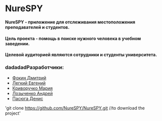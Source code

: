 # NureSPY
**NureSPY - приложение для отслеживания местоположения преподавателей и студентов.**
#### Цель проекта - помощь в поиске нужного человека в учебном заведении.
#### Целевой аудиторией являются сотрудники и студенты университета.

### dadadadРазработчики:
 * [Фокин Дмитрий](mailto:dmytro.fokin@nure.ua)
 * [Легкий Евгений](mailto:yevhen.lehkyi@nure.ua)
 * [Криворучко Мария](mailto:mariia.kryvoruchko@nure.ua)
 * [Лозыченко Андрей](mailto:andrii.lozychenko@nure.ua)
 * [Пасюга Денис](mailto:denys.pasiuha@nure.ua)

 'git clone https://github.com/NureSPY/NureSPY.git //to download the project'